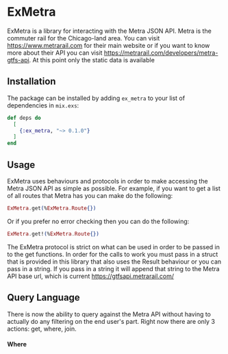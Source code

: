 # ExMetra

ExMetra is a library for interacting with the Metra JSON API. Metra is the commuter rail for the Chicago-land area. You can visit https://www.metrarail.com for their main website or if you want to know more about their API you can visit https://metrarail.com/developers/metra-gtfs-api. At this point only the static data is available

## Installation

The package can be installed by adding `ex_metra` to your list of dependencies in `mix.exs`:

```elixir
def deps do
  [
    {:ex_metra, "~> 0.1.0"}
  ]
end
```

## Usage

ExMetra uses behaviours and protocols in order to make accessing the Metra JSON API as simple as possible. For example, if you want to get a list of all routes that Metra has you can make do the following:

```elixir
ExMetra.get(%ExMetra.Route{})
```

Or if you prefer no error checking then you can do the following:

```elixir
ExMetra.get!(%ExMetra.Route{})
```

The ExMetra protocol is strict on what can be used in order to be passed in to the get functions. In order for the calls to work you must pass in a struct that is provided in this library that also uses the Result behaviour or you can pass in a string. If you pass in a string it will append that string to the Metra API base url, which is current https://gtfsapi.metrarail.com/

## Query Language

There is now the ability to query against the Metra API without having to actually do any filtering on the end user's part. Right now there are only 3 actions: get, where, join.

#### Where
